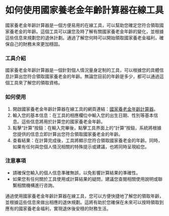 如何使用國家養老金年齡計算器在線工具
==================

國家養老金年齡計算器是一個方便易用的在線工具，可以幫助您確定您符合領取國家養老金的年齡。這個工具可以讓您及時了解有關國家養老金年齡的變化，並根據這些信息來規劃您的退休計劃。通過了解您何時可以開始領取國家養老金福利，確保自己的財務未來更加穩固。

### 工具介紹

國家養老金年齡計算器是一個針對個人情況量身定制的工具，可以根據您的具體信息計算出您符合領取國家養老金的年齡。無論您目前的年齡是多少，都可以通過這個工具來了解您的領取資格。

### 如何使用

1. 開啟國家養老金年齡計算器在線工具的網頁連結：[國家養老金年齡計算器](https://www.onlinecalculatorsfree.com/zh-tw/financial/state-pension-age-calculator.html)。
2. 輸入您的基本信息：在工具的相應欄位中輸入您的出生日期、性別等基本信息。這些信息將用於計算您的國家養老金年齡。
3. 點擊“計算”按鈕：在輸入完畢後，點擊工具界面上的“計算”按鈕，系統將根據您提供的信息立即計算出您符合領取國家養老金的年齡。
4. 查看結果：在計算完成後，工具將顯示您符合領取國家養老金的年齡。同時，如果有任何與您個人情況相關的特殊提示或建議，也將同時呈現給您。

### 注意事項

- 請確保您輸入的個人信息準確無誤，以免影響計算結果的準確性。
- 如果您有任何關於工具使用或計算結果的疑問，建議您查閱相關使用說明或聯繫相關機構進行咨詢。

通過使用國家養老金年齡計算器在線工具，您可以方便快捷地了解您的領取年齡，並根據這些信息來做出相應的退休規劃。這將有助於您確保在未來可以按時領取到應有的國家養老金福利，實現退休後安穩的財務生活。